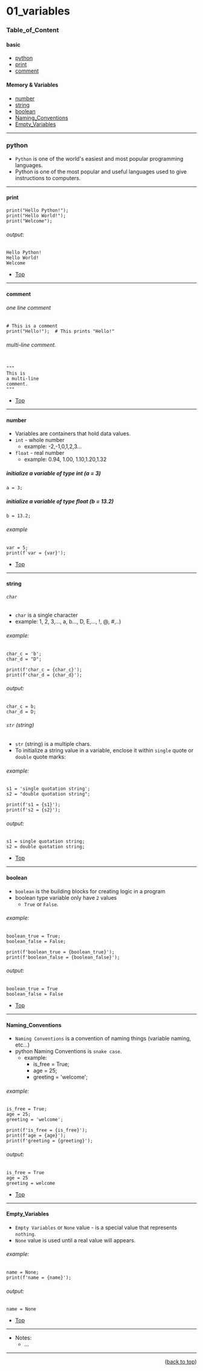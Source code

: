 <a name="topage"></a>

# 01_variables 

### Table_of_Content

#### basic
* [python](#python)
* [print](#print)
* [comment](#comment)

#### Memory & Variables
* [number](#number)
* [string](#string)
* [boolean](#boolean)
* [Naming_Conventions](#Naming_Conventions)
* [Empty_Variables](#Empty_Variables)


----

### python

* `Python` is one of the world's easiest and most popular programming languages.
* Python is one of the most popular and useful languages used to give instructions to computers.
----

#### print

```
print("Hello Python!");
print("Hello World!");
print("Welcome");
```

###### output: 

```
Hello Python!
Hello World!
Welcome
```


* [Top](#Table_of_Content)
----

#### comment

###### one line comment

```
# This is a comment
print("Hello!");  # This prints "Hello!"
```

###### multi-line comment.
```

"""
This is 
a multi-line 
comment.
"""
```

* [Top](#Table_of_Content)
----

#### number

* Variables are containers that hold data values.
* `int` - whole number
   * example: -2,-1,0,1,2,3...
* `float` - real number
   * example: 0.94, 1.00, 1.10,1.20,1.32

##### initialize a variable of type int (a = 3)
```
a = 3;
```

#####  initialize a variable of type float (b = 13.2)
```
b = 13.2;
```

###### example
```
var = 5;
print(f`var = {var}');
```

* [Top](#Table_of_Content)

----

#### string

###### `char` 
* `char` is a single character
* example: 1, 2, 3,..., a, b..., D, E,..., !, @, #,..)

###### example: 
```
char_c = 'b';
char_d = "D";

print(f'char_c = {char_c}');
print(f'char_d = {char_d}');
```

###### output: 

```
char_c = b;
char_d = D;
```


###### `str` (string) 
* `str` (string) is a multiple chars.
* To initialize a string value in a variable, enclose it within `single` quote or `double` quote marks:

###### example: 
```
s1 = 'single quotation string';
s2 = "double quotation string";

print(f's1 = {s1}');
print(f's2 = {s2}');
```

###### output: 

```
s1 = single quotation string;
s2 = double quotation string;
```

* [Top](#Table_of_Content)
----


#### boolean

* `boolean` is the building blocks for creating logic in a program
* boolean type variable only have `2` values
    * `True` or `False`.

###### example: 
```
boolean_true = True;
boolean_false = False;

print(f'boolean_true = {boolean_true}');
print(f'boolean_false = {boolean_false}');
```

###### output: 

```
boolean_true = True
boolean_false = False
```


* [Top](#Table_of_Content)
----

#### Naming_Conventions

* `Naming Conventions` is a convention of naming things (variable naming, etc...)
* python Naming Conventions is `snake case`.
    * example:
       * is_free = True;
       * age = 25;
       * greeting = 'welcome';

###### example: 
```
is_free = True;
age = 25;
greeting = 'welcome';

print(f'is_free = {is_free}');
print(f'age = {age}');
print(f'greeting = {greeting}');
```

###### output: 

```
is_free = True
age = 25
greeting = welcome
```


* [Top](#Table_of_Content)
----

#### Empty_Variables 

* `Empty Variables` or `None` value - is a special value that represents `nothing`.
* `None` value is used until a real value will appears.

###### example: 
```
name = None;
print(f'name = {name}');
```

###### output: 
```
name = None
```

* [Top](#Table_of_Content)
----

* Notes:
   * ...

----

<p align="right">(<a href="#topage">back to top</a>)</p>
<br/>
<br/>
